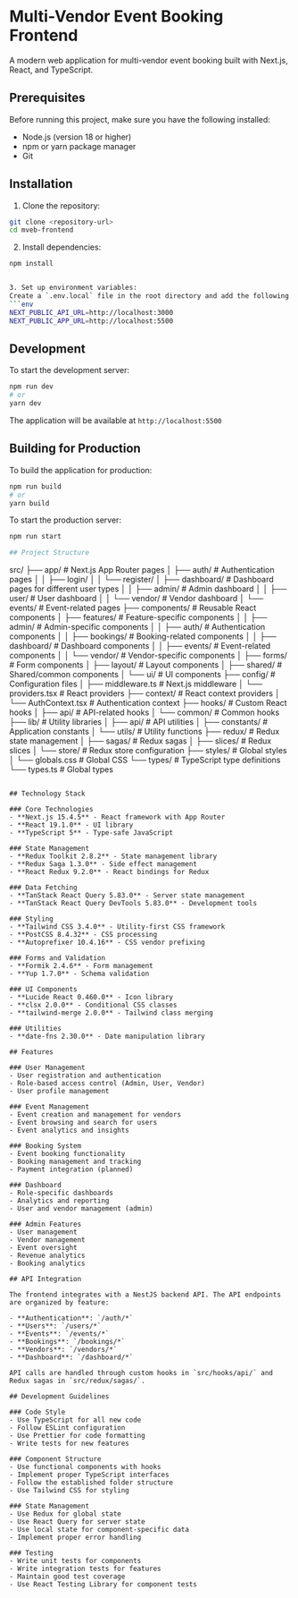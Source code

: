 # Multi-Vendor Event Booking Frontend

A modern web application for multi-vendor event booking built with Next.js, React, and TypeScript.

## Prerequisites

Before running this project, make sure you have the following installed:

- Node.js (version 18 or higher)
- npm or yarn package manager
- Git

## Installation

1. Clone the repository:
```bash
git clone <repository-url>
cd mveb-frontend
```

2. Install dependencies:
```bash
npm install


3. Set up environment variables:
Create a `.env.local` file in the root directory and add the following variables:
```env
NEXT_PUBLIC_API_URL=http://localhost:3000
NEXT_PUBLIC_APP_URL=http://localhost:5500
```

## Development

To start the development server:

```bash
npm run dev
# or
yarn dev
```

The application will be available at `http://localhost:5500`

## Building for Production

To build the application for production:

```bash
npm run build
# or
yarn build
```

To start the production server:

```bash
npm run start

## Project Structure

```
src/
├── app/                    # Next.js App Router pages
│   ├── auth/              # Authentication pages
│   │   ├── login/
│   │   └── register/
│   ├── dashboard/         # Dashboard pages for different user types
│   │   ├── admin/         # Admin dashboard
│   │   ├── user/          # User dashboard
│   │   └── vendor/        # Vendor dashboard
│   └── events/            # Event-related pages
├── components/            # Reusable React components
│   ├── features/          # Feature-specific components
│   │   ├── admin/         # Admin-specific components
│   │   ├── auth/          # Authentication components
│   │   ├── bookings/      # Booking-related components
│   │   ├── dashboard/     # Dashboard components
│   │   ├── events/        # Event-related components
│   │   └── vendor/        # Vendor-specific components
│   ├── forms/             # Form components
│   ├── layout/            # Layout components
│   ├── shared/            # Shared/common components
│   └── ui/                # UI components
├── config/                # Configuration files
│   ├── middleware.ts      # Next.js middleware
│   └── providers.tsx      # React providers
├── context/               # React context providers
│   └── AuthContext.tsx    # Authentication context
├── hooks/                 # Custom React hooks
│   ├── api/               # API-related hooks
│   └── common/            # Common hooks
├── lib/                   # Utility libraries
│   ├── api/               # API utilities
│   ├── constants/         # Application constants
│   └── utils/             # Utility functions
├── redux/                 # Redux state management
│   ├── sagas/             # Redux sagas
│   ├── slices/            # Redux slices
│   └── store/             # Redux store configuration
├── styles/                # Global styles
│   └── globals.css        # Global CSS
└── types/                 # TypeScript type definitions
    └── types.ts           # Global types
```

## Technology Stack

### Core Technologies
- **Next.js 15.4.5** - React framework with App Router
- **React 19.1.0** - UI library
- **TypeScript 5** - Type-safe JavaScript

### State Management
- **Redux Toolkit 2.8.2** - State management library
- **Redux Saga 1.3.0** - Side effect management
- **React Redux 9.2.0** - React bindings for Redux

### Data Fetching
- **TanStack React Query 5.83.0** - Server state management
- **TanStack React Query DevTools 5.83.0** - Development tools

### Styling
- **Tailwind CSS 3.4.0** - Utility-first CSS framework
- **PostCSS 8.4.32** - CSS processing
- **Autoprefixer 10.4.16** - CSS vendor prefixing

### Forms and Validation
- **Formik 2.4.6** - Form management
- **Yup 1.7.0** - Schema validation

### UI Components
- **Lucide React 0.460.0** - Icon library
- **clsx 2.0.0** - Conditional CSS classes
- **tailwind-merge 2.0.0** - Tailwind class merging

### Utilities
- **date-fns 2.30.0** - Date manipulation library

## Features

### User Management
- User registration and authentication
- Role-based access control (Admin, User, Vendor)
- User profile management

### Event Management
- Event creation and management for vendors
- Event browsing and search for users
- Event analytics and insights

### Booking System
- Event booking functionality
- Booking management and tracking
- Payment integration (planned)

### Dashboard
- Role-specific dashboards
- Analytics and reporting
- User and vendor management (admin)

### Admin Features
- User management
- Vendor management
- Event oversight
- Revenue analytics
- Booking analytics

## API Integration

The frontend integrates with a NestJS backend API. The API endpoints are organized by feature:

- **Authentication**: `/auth/*`
- **Users**: `/users/*`
- **Events**: `/events/*`
- **Bookings**: `/bookings/*`
- **Vendors**: `/vendors/*`
- **Dashboard**: `/dashboard/*`

API calls are handled through custom hooks in `src/hooks/api/` and Redux sagas in `src/redux/sagas/`.

## Development Guidelines

### Code Style
- Use TypeScript for all new code
- Follow ESLint configuration
- Use Prettier for code formatting
- Write tests for new features

### Component Structure
- Use functional components with hooks
- Implement proper TypeScript interfaces
- Follow the established folder structure
- Use Tailwind CSS for styling

### State Management
- Use Redux for global state
- Use React Query for server state
- Use local state for component-specific data
- Implement proper error handling

### Testing
- Write unit tests for components
- Write integration tests for features
- Maintain good test coverage
- Use React Testing Library for component tests 